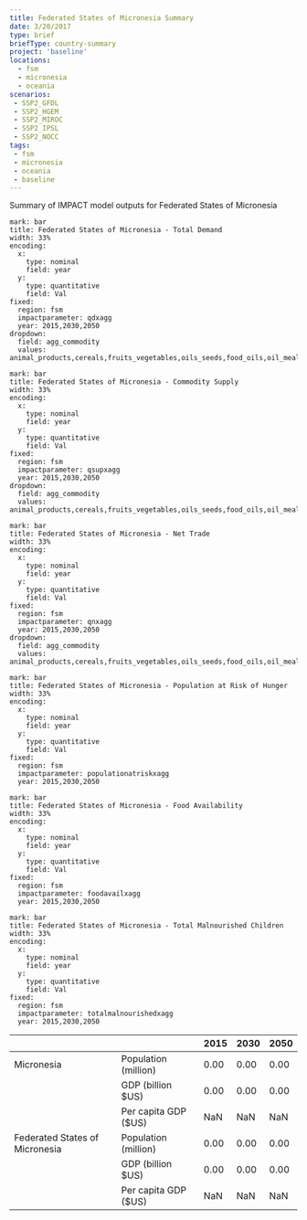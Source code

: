 ```yaml
---
title: Federated States of Micronesia Summary
date: 3/20/2017
type: brief
briefType: country-summary
project: 'baseline'
locations:
  - fsm
  - micronesia
  - oceania
scenarios:
 - SSP2_GFDL
 - SSP2_HGEM
 - SSP2_MIROC
 - SSP2_IPSL
 - SSP2_NOCC
tags:
 - fsm
 - micronesia
 - oceania
 - baseline
---
```

Summary of IMPACT model outputs for Federated States of Micronesia

```chart
mark: bar
title: Federated States of Micronesia - Total Demand
width: 33%
encoding:
  x:
    type: nominal
    field: year
  y:
    type: quantitative
    field: Val
fixed:
  region: fsm
  impactparameter: qdxagg
  year: 2015,2030,2050
dropdown:
  field: agg_commodity
  values: animal_products,cereals,fruits_vegetables,oils_seeds,food_oils,oil_meals,other,pulses,roots_tubers,sugar
```

```chart
mark: bar
title: Federated States of Micronesia - Commodity Supply
width: 33%
encoding:
  x:
    type: nominal
    field: year
  y:
    type: quantitative
    field: Val
fixed:
  region: fsm
  impactparameter: qsupxagg
  year: 2015,2030,2050
dropdown:
  field: agg_commodity
  values: animal_products,cereals,fruits_vegetables,oils_seeds,food_oils,oil_meals,other,pulses,roots_tubers,sugar
```

```chart
mark: bar
title: Federated States of Micronesia - Net Trade
width: 33%
encoding:
  x:
    type: nominal
    field: year
  y:
    type: quantitative
    field: Val
fixed:
  region: fsm
  impactparameter: qnxagg
  year: 2015,2030,2050
dropdown:
  field: agg_commodity
  values: animal_products,cereals,fruits_vegetables,oils_seeds,food_oils,oil_meals,other,pulses,roots_tubers,sugar
```

```chart
mark: bar
title: Federated States of Micronesia - Population at Risk of Hunger
width: 33%
encoding:
  x:
    type: nominal
    field: year
  y:
    type: quantitative
    field: Val
fixed:
  region: fsm
  impactparameter: populationatriskxagg
  year: 2015,2030,2050
```

```chart
mark: bar
title: Federated States of Micronesia - Food Availability
width: 33%
encoding:
  x:
    type: nominal
    field: year
  y:
    type: quantitative
    field: Val
fixed:
  region: fsm
  impactparameter: foodavailxagg
  year: 2015,2030,2050
```

```chart
mark: bar
title: Federated States of Micronesia - Total Malnourished Children
width: 33%
encoding:
  x:
    type: nominal
    field: year
  y:
    type: quantitative
    field: Val
fixed:
  region: fsm
  impactparameter: totalmalnourishedxagg
  year: 2015,2030,2050
```

|   |   | 2015 | 2030 | 2050 |
|---|---|---|---|---|
| Micronesia | Population (million) | 0.00 | 0.00 | 0.00 |
|  | GDP (billion $US) | 0.00 | 0.00 | 0.00 |
|  | Per capita GDP ($US) | NaN | NaN | NaN |
| Federated States of Micronesia | Population (million) | 0.00 | 0.00 | 0.00 |
|  | GDP (billion $US) | 0.00 | 0.00 | 0.00 |
|  | Per capita GDP ($US) | NaN| NaN| NaN|